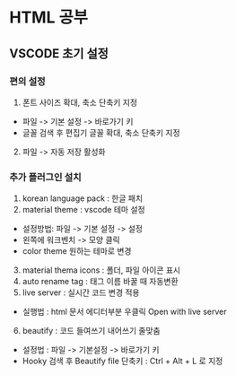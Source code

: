 # HTML 공부

## VSCODE 초기 설정

### 편의 설정

1. 폰트 사이즈 확대, 축소 단축키 지정
- 파일 -> 기본 설정 -> 바로가기 키
- 글꼴 검색 후 편집기 글꼴 확대, 축소 단축키 지정

2. 파일 -> 자동 저장 활성화


### 추가 플러그인 설치

1. korean language pack : 한글 패치
2. material theme : vscode 테마 설정
- 설정방법: 파일 -> 기본 설정 -> 설정
- 왼쪽에 워크벤치 -> 모양 클릭
- color theme 원하는 테마로 변경
3. material thema icons : 폴더, 파일 아이콘 표시
4. auto rename tag : 태그 이름 바꿀 때 자동변환
5. live server : 실시간 코드 변경 적용
- 실행법 : html 문서 에디터부분 우클릭 Open with live server
6. beautify : 코드 들여쓰기 내어쓰기 줄맞춤
- 설정법 : 파일 -> 기본설정 -> 바로가기 키
- Hooky 검색 후 Beautify file 단축키 : Ctrl + Alt + L 로 지정